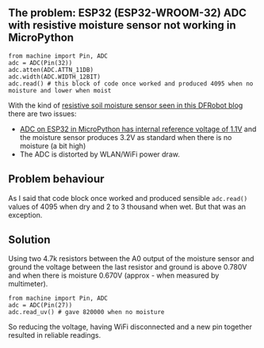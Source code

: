 
## The problem: ESP32 (ESP32-WROOM-32) ADC with resistive moisture sensor not working in MicroPython

```
from machine import Pin, ADC
adc = ADC(Pin(32))
adc.atten(ADC.ATTN_11DB)
adc.width(ADC.WIDTH_12BIT)
adc.read() # this block of code once worked and produced 4095 when no moisture and lower when moist
```

With the kind of [resistive soil moisture sensor seen in this DFRobot blog](https://www.dfrobot.com/blog-1156.html) there are two issues:
* [ADC on ESP32 in MicroPython has internal reference voltage of 1.1V](https://docs.micropython.org/en/latest/esp32/quickref.html#adc-analog-to-digital-conversion) and the moisture sensor produces 3.2V as standard when there is no moisture (a bit high)
* The ADC is distorted by WLAN/WiFi power draw.


## Problem behaviour

As I said that code block once worked and produced sensible `adc.read()` values of 4095 when dry and 2 to 3 thousand when wet. But that was an exception.

## Solution

Using two 4.7k resistors between the A0 output of the moisture sensor and ground the voltage between the last resistor and ground is above 0.780V and when there is moisture 0.670V (approx - when measured by multimeter).

```
from machine import Pin, ADC
adc = ADC(Pin(27))
adc.read_uv() # gave 820000 when no moisture
```
So reducing the voltage, having WiFi disconnected and a new pin together resulted in reliable readings.
